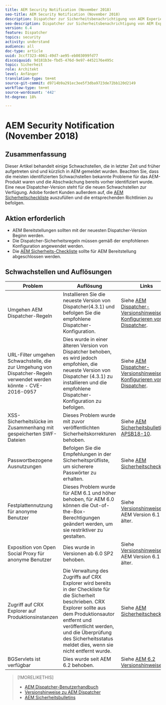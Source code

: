 ```yaml
---
title: AEM Security Notification (November 2018)
seo-title: AEM Security Notification (November 2018)
description: Dispatcher zur Sicherheitsbenachrichtigung von AEM Experience Manager
seo-description: Dispatcher zur Sicherheitsbenachrichtigung von AEM Experience Manager
version: 6.4
feature: Dispatcher
topics: security
activity: understand
audience: all
doc-type: article
uuid: 3ccf7323-4061-49d7-ae95-eb003099fd77
discoiquuid: 9d181b3e-fbd5-476d-9e97-4452176e495c
topic: Sicherheit
role: Architekt
level: Anfänger
translation-type: tm+mt
source-git-commit: d9714b9a291ec3ee5f3dba9723de72bb120d2149
workflow-type: tm+mt
source-wordcount: '442'
ht-degree: 18%

---
```



# AEM Security Notification (November 2018)

## Zusammenfassung

Dieser Artikel behandelt einige Schwachstellen, die in letzter Zeit und früher aufgetreten sind und kürzlich in AEM gemeldet wurden. Beachten Sie, dass die meisten identifizierten Schwachstellen bekannte Probleme für das AEM-Produkt waren und die Abschwächung bereits vorher identifiziert wurde. Eine neue Dispatcher-Version steht für die neuen Schwachstellen zur Verfügung. Adobe fordert Kunden außerdem auf, die [AEM Sicherheitscheckliste](https://helpx.adobe.com/experience-manager/6-5/sites/administring/using/security-checklist.html) auszufüllen und die entsprechenden Richtlinien zu befolgen.

## Aktion erforderlich

* AEM Bereitstellungen sollten mit der neuesten Dispatcher-Version Beginn werden.
* Die Dispatcher-Sicherheitsregeln müssen gemäß der empfohlenen Konfiguration angewendet werden.
* Die [AEM Sicherheits-Checkliste](https://helpx.adobe.com/experience-manager/6-5/sites/administering/using/security-checklist.html) sollte für AEM Bereitstellung abgeschlossen werden.

## Schwachstellen und Auflösungen

| Problem | Auflösung | Links |
|-------|------------|-------|
| Umgehen AEM Dispatcher-Regeln | Installieren Sie die neueste Version von Dispatcher(4.3.1) und befolgen Sie die empfohlene Dispatcher-Konfiguration. | Siehe [AEM Dispatcher-Versionshinweise](https://helpx.adobe.com/de/experience-manager/dispatcher/release-notes.html) und [Konfigurieren von Dispatcher](https://helpx.adobe.com/de/experience-manager/dispatcher/using/dispatcher-configuration.html). |
| URL-Filter umgehen Schwachstelle, die zur Umgehung von Dispatcher-Regeln verwendet werden könnte - CVE-2016-0957 | Dies wurde in einer älteren Version von Dispatcher behoben, es wird jedoch empfohlen, die neueste Version von Dispatcher (4.3.1) zu installieren und die empfohlene Dispatcher-Konfiguration zu befolgen. | Siehe [AEM Dispatcher-Versionshinweise](https://helpx.adobe.com/experience-manager/dispatcher/release-notes.html) und [Konfigurieren von Dispatcher](https://helpx.adobe.com/experience-manager/dispatcher/using/dispatcher-configuration.html). |
| XSS-Sicherheitslücke im Zusammenhang mit gespeicherten SWF-Dateien | Dieses Problem wurde mit zuvor veröffentlichten Sicherheitskorrekturen behoben. | Siehe [AEM Sicherheitsbulletin APSB18-10](https://helpx.adobe.com/security/products/experience-manager/apsb18-10.html). |
| Passwortbezogene Ausnutzungen | Befolgen Sie die Empfehlungen in der Sicherheitsprüfliste, um sicherere Passwörter zu erhalten. | Siehe [AEM Sicherheitscheckliste](https://helpx.adobe.com/experience-manager/6-5/sites/administering/using/security-checklist.html) |
| Festplattennutzung für anonyme Benutzer | Dieses Problem wurde für AEM 6.1 und höher behoben, für AEM 6.0 können die Out-of-the-Box-Berechtigungen geändert werden, um sie restriktiver zu gestalten. | Siehe [Versionshinweise](https://experienceleague.adobe.com/docs/experience-manager-release-information/aem-release-updates/previous-updates/aem-previous-versions.html?lang=de#how-to-install-documentation-package)für AEM Version 6.1 und älter. |
| Exposition von Open Social Proxy für anonyme Benutzer | Dies wurde in Versionen ab 6.0 SP2 behoben. | Siehe [Versionshinweise](https://helpx.adobe.com/experience-manager/aem-previous-versions.html) für AEM Version 6.1 und älter. |
| Zugriff auf CRX Explorer auf Produktionsinstanzen | Die Verwaltung des Zugriffs auf CRX Explorer wird bereits in der Checkliste für die Sicherheit beschrieben. CRX Explorer sollte aus dem Produktionsautor entfernt und veröffentlicht werden, und die Überprüfung des Sicherheitsstatus meldet dies, wenn sie nicht entfernt wurde. | Siehe [AEM Sicherheitscheckliste](https://helpx.adobe.com/experience-manager/6-4/sites/administring/using/security-checklist.html). |
| BGServlets ist verfügbar | Dies wurde seit AEM 6.2 behoben. | Siehe [AEM 6.2 Versionshinweise](https://helpx.adobe.com/de/experience-manager/6-2/release-notes.html) |

>[!MORELIKETHIS]
>
>* [AEM Dispatcher-Benutzerhandbuch](https://helpx.adobe.com/experience-manager/dispatcher/user-guide.html)
>* [Versionshinweise zu AEM Dispatcher](https://helpx.adobe.com/experience-manager/dispatcher/release-notes.html)
>* [AEM Sicherheitsbulletins](https://helpx.adobe.com/security.html#experience-manager)

